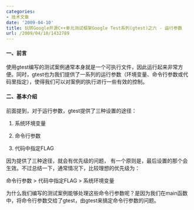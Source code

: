 ```yaml
---
categories:
- 技术文章
date: '2009-04-10'
title: 玩转Google开源C++单元测试框架Google Test系列(gtest)之六 - 运行参数
url: /2009/04/10/1432789
---
```



#### 一、前言

使用gtest编写的测试案例通常本身就是一个可执行文件，因此运行起来非常方便。同时，gtest也为我们提供了一系列的运行参数（环境变量、命令行参数或代码里指定），使得我们可以对案例的执行进行一些有效的控制。

#### 二、基本介绍

前面提到，对于运行参数，gtest提供了三种设置的途径：

1. 系统环境变量

2. 命令行参数

3. 代码中指定FLAG

因为提供了三种途径，就会有优先级的问题， 有一个原则是，最后设置的那个会生效。不过总结一下，通常情况下，比较理想的优先级为：

命令行参数 &gt; 代码中指定FLAG &gt; 系统环境变量

为什么我们编写的测试案例能够处理这些命令行参数呢？是因为我们在main函数中，将命令行参数交给了gtest，由gtest来搞定命令行参数的问题。

<div class="cnblogs_code"><!--

Code highlighting produced by Actipro CodeHighlighter (freeware)

http://www.CodeHighlighter.com/

--><span style="color: #0000ff;">int</span><span style="color: #000000;">&nbsp;_tmain(</span><span style="color: #0000ff;">int</span><span style="color: #000000;">&nbsp;argc,&nbsp;_TCHAR</span><span style="color: #000000;">*</span><span style="color: #000000;">&nbsp;argv[])

{

&nbsp;&nbsp;&nbsp;&nbsp;testing::InitGoogleTest(</span><span style="color: #000000;">&amp;</span><span style="color: #000000;">argc,&nbsp;argv);

&nbsp;&nbsp;&nbsp;&nbsp;</span><span style="color: #0000ff;">return</span><span style="color: #000000;">&nbsp;RUN_ALL_TESTS();

}</span></div>

&nbsp;

这样，我们就拥有了接收和响应gtest命令行参数的能力。如果需要在代码中指定FLAG，可以使用testing::GTEST_FLAG这个宏来设置。比如相对于命令行参数--gtest_output，可以使用testing::GTEST_FLAG(output) = "xml:";来设置。注意到了，不需要加--gtest前缀了。同时，推荐将这句放置InitGoogleTest之前，这样就可以使得对于同样的参数，命令行参数优先级高于代码中指定。

<div class="cnblogs_code"><!--

Code highlighting produced by Actipro CodeHighlighter (freeware)

http://www.CodeHighlighter.com/

--><span style="color: #0000ff;">int</span><span style="color: #000000;">&nbsp;_tmain(</span><span style="color: #0000ff;">int</span><span style="color: #000000;">&nbsp;argc,&nbsp;_TCHAR</span><span style="color: #000000;">*</span><span style="color: #000000;">&nbsp;argv[])

{

&nbsp;&nbsp;&nbsp;&nbsp;testing::GTEST_FLAG(output)&nbsp;</span><span style="color: #000000;">=</span><span style="color: #000000;">&nbsp;</span><span style="color: #800000;">"</span><span style="color: #800000;">xml:</span><span style="color: #800000;">"</span><span style="color: #000000;">;

&nbsp;&nbsp;&nbsp;&nbsp;testing::InitGoogleTest(</span><span style="color: #000000;">&amp;</span><span style="color: #000000;">argc,&nbsp;argv);

&nbsp;&nbsp;&nbsp;&nbsp;</span><span style="color: #0000ff;">return</span><span style="color: #000000;">&nbsp;RUN_ALL_TESTS();

}</span></div>

&nbsp;

最后再来说下第一种设置方式-系统环境变量。如果需要gtest的设置系统环境变量，必须注意的是：

1. 系统环境变量全大写，比如对于--gtest_output，响应的系统环境变量为：GTEST_OUTPUT

2.&nbsp; 有一个命令行参数例外，那就是--gtest_list_tests，它是不接受系统环境变量的。（只是用来罗列测试案例名称）

#### 三、参数列表

了解了上面的内容，我这里就直接将所有命令行参数总结和罗列一下。如果想要获得详细的命令行说明，直接运行你的案例，输入命令行参数：/? 或 --help 或 -help

 1. 测试案例集合

<table width="1019">
     <tr>
         <td style="border: 1px solid #aaaaaa; padding: 5px;">**命令行参数** </td>
         <td style="border: 1px solid #aaaaaa; padding: 5px;"> **说明** </td>
     </tr>
     <tr>
         <td style="border: 1px solid #aaaaaa; padding: 5px;">--gtest_list_tests</td>
         <td style="border: 1px solid #aaaaaa; padding: 5px;">使用这个参数时，将不会执行里面的测试案例，而是输出一个案例的列表。

         </td>
     </tr>
     <tr>
         <td style="border: 1px solid #aaaaaa; padding: 5px;">--gtest_filter</td>
         <td style="border: 1px solid #aaaaaa; padding: 5px;">

对执行的测试案例进行过滤，支持通配符

?&nbsp;&nbsp;&nbsp; 单个字符

*&nbsp;&nbsp;&nbsp; 任意字符

- &nbsp;&nbsp; 排除，如，-a 表示除了a

:&nbsp;&nbsp;&nbsp; 取或，如，a:b 表示a或b

比如下面的例子：

./foo_test 没有指定过滤条件，运行所有案例

         ./foo_test --gtest_filter=* 使用通配符*，表示运行所有案例

         ./foo_test --gtest_filter=FooTest.* 运行所有&#8220;测试案例名称(testcase_name)&#8221;为FooTest的案例

         ./foo_test --gtest_filter=*Null*:*Constructor* 运行所有&#8220;测试案例名称(testcase_name)&#8221;或&#8220;测试名称(test_name)&#8221;包含Null或Constructor的案例。

         ./foo_test --gtest_filter=-*DeathTest.* 运行所有非死亡测试案例。

         ./foo_test --gtest_filter=FooTest.*-FooTest.Bar 运行所有&#8220;测试案例名称(testcase_name)&#8221;为FooTest的案例，但是除了FooTest.Bar这个案例

         </td>
     </tr>
     <tr>
         <td style="border: 1px solid #aaaaaa; padding: 5px;">--gtest_also_run_disabled_tests</td>
         <td style="border: 1px solid #aaaaaa; padding: 5px;">

执行案例时，同时也执行被置为无效的测试案例。关于设置测试案例无效的方法为：

在测试案例名称或测试名称中添加<a name="Temporarily_Disabling_Tests">DISABLED前缀，比如：</a>

         <div class="cnblogs_code"><!--

         Code highlighting produced by Actipro CodeHighlighter (freeware)

         http://www.CodeHighlighter.com/

         --><span style="color: #008000;">//</span><span style="color: #008000;">&nbsp;Tests&nbsp;that&nbsp;Foo&nbsp;does&nbsp;Abc.</span><span style="color: #008000;">

         </span><span style="color: #000000;">TEST(FooTest,&nbsp;DISABLED_DoesAbc)&nbsp;{&nbsp;![](http://www.cnblogs.com/Images/dot.gif)&nbsp;}

         </span><span style="color: #0000ff;">class</span><span style="color: #000000;">&nbsp;DISABLED_BarTest&nbsp;:&nbsp;</span><span style="color: #0000ff;">public</span><span style="color: #000000;">&nbsp;testing::Test&nbsp;{&nbsp;![](http://www.cnblogs.com/Images/dot.gif)&nbsp;};

         </span><span style="color: #008000;">//</span><span style="color: #008000;">&nbsp;Tests&nbsp;that&nbsp;Bar&nbsp;does&nbsp;Xyz.</span><span style="color: #008000;">

         </span><span style="color: #000000;">TEST_F(DISABLED_BarTest,&nbsp;DoesXyz)&nbsp;{&nbsp;![](http://www.cnblogs.com/Images/dot.gif)&nbsp;}</span></div>
         </td>
     </tr>
     <tr>
         <td style="border: 1px solid #aaaaaa; padding: 5px;">--gtest_repeat=[COUNT]</td>
         <td style="border: 1px solid #aaaaaa; padding: 5px;">

设置案例重复运行次数，非常棒的功能！比如：

--gtest_repeat=1000 &nbsp;&nbsp; &nbsp; 重复执行1000次，即使中途出现错误。

         --gtest_repeat=-1 &nbsp;&nbsp;&nbsp;&nbsp;&nbsp;&nbsp;&nbsp;&nbsp; 无限次数执行。。。。

         --gtest_repeat=1000 --gtest_break_on_failure &nbsp;&nbsp;&nbsp; 重复执行1000次，并且在第一个错误发生时立即停止。这个功能对调试非常有用。

         --gtest_repeat=1000 --gtest_filter=FooBar &nbsp;&nbsp;&nbsp; 重复执行1000次测试案例名称为FooBar的案例。

         </td>
     </tr>
</table>

&nbsp;

2. 测试案例输出

<table width="1019">
     <tr>
         <td style="border: 1px solid #aaaaaa; padding: 5px;">**命令行参数** </td>
         <td style="border: 1px solid #aaaaaa; padding: 5px;"> **说明** </td>
     </tr>
     <tr>
         <td style="border: 1px solid #aaaaaa; padding: 5px;">--gtest_color=(yes|no|auto)</td>
         <td style="border: 1px solid #aaaaaa; padding: 5px;">输出命令行时是否使用一些五颜六色的颜色。默认是auto。

         </td>
     </tr>
     <tr>
         <td style="border: 1px solid #aaaaaa; padding: 5px;">--gtest_print_time</td>
         <td style="border: 1px solid #aaaaaa; padding: 5px;">输出命令行时是否打印每个测试案例的执行时间。默认是不打印的。

         </td>
     </tr>
     <tr>
         <td style="border: 1px solid #aaaaaa; padding: 5px;">--gtest_output=xml[:DIRECTORY_PATH\|:FILE_PATH]</td>
         <td style="border: 1px solid #aaaaaa; padding: 5px;">

将测试结果输出到一个xml中。

1.--gtest_output=xml: &nbsp;&nbsp; 不指定输出路径时，默认为案例当前路径。

2.--gtest_output=xml:d:\ 指定输出到某个目录 

3.--gtest_output=xml:d:\foo.xml 指定输出到d:\foo.xml

如果不是指定了特定的文件路径，gtest每次输出的报告不会覆盖，而会以数字后缀的方式创建。xml的输出内容后面介绍吧。 

         </td>
     </tr>
</table>

&nbsp;

3. 对案例的异常处理

<table width="1019">
     <tr>
         <td style="border: 1px solid #aaaaaa; padding: 5px;">**命令行参数** </td>
         <td style="border: 1px solid #aaaaaa; padding: 5px;"> **说明** </td>
     </tr>
     <tr>
         <td style="border: 1px solid #aaaaaa; padding: 5px;">--gtest_break_on_failure</td>
         <td style="border: 1px solid #aaaaaa; padding: 5px;">调试模式下，当案例失败时停止，方便调试

         </td>
     </tr>
     <tr>
         <td style="border: 1px solid #aaaaaa; padding: 5px;">--gtest_throw_on_failure</td>
         <td style="border: 1px solid #aaaaaa; padding: 5px;">当案例失败时以C++异常的方式抛出

         </td>
     </tr>
     <tr>
         <td style="border: 1px solid #aaaaaa; padding: 5px;">--gtest_catch_exceptions</td>
         <td style="border: 1px solid #aaaaaa; padding: 5px;">

是否捕捉异常。gtest默认是不捕捉异常的，因此假如你的测试案例抛了一个异常，很可能会弹出一个对话框，这非常的不友好，同时也阻碍了测试案例的运行。如果想不弹这个框，可以通过设置这个参数来实现。如将--gtest_catch_exceptions设置为一个非零的数。

注意：这个参数只在Windows下有效。

</td>
     </tr>
</table>

#### 四、XML报告输出格式
<div class="cnblogs_code"><!--

Code highlighting produced by Actipro CodeHighlighter (freeware)
http://www.CodeHighlighter.com/

--><span style="color: #0000ff;">&lt;?</span><span style="color: #ff00ff;">xml&nbsp;version="1.0"&nbsp;encoding="UTF-8"</span><span style="color: #0000ff;">?&gt;</span><span style="color: #000000;">
</span><span style="color: #0000ff;">&lt;</span><span style="color: #800000;">testsuites&nbsp;</span><span style="color: #ff0000;">tests</span><span style="color: #0000ff;">="3"</span><span style="color: #ff0000;">&nbsp;failures</span><span style="color: #0000ff;">="1"</span><span style="color: #ff0000;">&nbsp;errors</span><span style="color: #0000ff;">="0"</span><span style="color: #ff0000;">&nbsp;time</span><span style="color: #0000ff;">="35"</span><span style="color: #ff0000;">&nbsp;name</span><span style="color: #0000ff;">="AllTests"</span><span style="color: #0000ff;">&gt;</span><span style="color: #000000;">
&nbsp;&nbsp;</span><span style="color: #0000ff;">&lt;</span><span style="color: #800000;">testsuite&nbsp;</span><span style="color: #ff0000;">name</span><span style="color: #0000ff;">="MathTest"</span><span style="color: #ff0000;">&nbsp;tests</span><span style="color: #0000ff;">="2"</span><span style="color: #ff0000;">&nbsp;failures</span><span style="color: #0000ff;">="1"</span><span style="color: #ff0000;">*&nbsp;errors</span><span style="color: #0000ff;">="0"</span><span style="color: #ff0000;">&nbsp;time</span><span style="color: #0000ff;">="15"</span><span style="color: #0000ff;">&gt;</span><span style="color: #000000;">
&nbsp;&nbsp;&nbsp;&nbsp;</span><span style="color: #0000ff;">&lt;</span><span style="color: #800000;">testcase&nbsp;</span><span style="color: #ff0000;">name</span><span style="color: #0000ff;">="Addition"</span><span style="color: #ff0000;">&nbsp;status</span><span style="color: #0000ff;">="run"</span><span style="color: #ff0000;">&nbsp;time</span><span style="color: #0000ff;">="7"</span><span style="color: #ff0000;">&nbsp;classname</span><span style="color: #0000ff;">=""</span><span style="color: #0000ff;">&gt;</span><span style="color: #000000;">
&nbsp;&nbsp;&nbsp;&nbsp;&nbsp;&nbsp;</span><span style="color: #0000ff;">&lt;</span><span style="color: #800000;">failure&nbsp;</span><span style="color: #ff0000;">message</span><span style="color: #0000ff;">="Value&nbsp;of:&nbsp;add(1,&nbsp;1)
&nbsp;Actual:&nbsp;3
Expected:&nbsp;2"</span><span style="color: #ff0000;">&nbsp;type</span><span style="color: #0000ff;">=""</span><span style="color: #0000ff;">/&gt;</span><span style="color: #000000;">
&nbsp;&nbsp;&nbsp;&nbsp;&nbsp;&nbsp;</span><span style="color: #0000ff;">&lt;</span><span style="color: #800000;">failure&nbsp;</span><span style="color: #ff0000;">message</span><span style="color: #0000ff;">="Value&nbsp;of:&nbsp;add(1,&nbsp;-1)
&nbsp;Actual:&nbsp;1
Expected:&nbsp;0"</span><span style="color: #ff0000;">&nbsp;type</span><span style="color: #0000ff;">=""</span><span style="color: #0000ff;">/&gt;</span><span style="color: #000000;">
&nbsp;&nbsp;&nbsp;&nbsp;</span><span style="color: #0000ff;">&lt;/</span><span style="color: #800000;">testcase</span><span style="color: #0000ff;">&gt;</span><span style="color: #000000;">
&nbsp;&nbsp;&nbsp;&nbsp;</span><span style="color: #0000ff;">&lt;</span><span style="color: #800000;">testcase&nbsp;</span><span style="color: #ff0000;">name</span><span style="color: #0000ff;">="Subtraction"</span><span style="color: #ff0000;">&nbsp;status</span><span style="color: #0000ff;">="run"</span><span style="color: #ff0000;">&nbsp;time</span><span style="color: #0000ff;">="5"</span><span style="color: #ff0000;">&nbsp;classname</span><span style="color: #0000ff;">=""</span><span style="color: #0000ff;">&gt;</span><span style="color: #000000;">
&nbsp;&nbsp;&nbsp;&nbsp;</span><span style="color: #0000ff;">&lt;/</span><span style="color: #800000;">testcase</span><span style="color: #0000ff;">&gt;</span><span style="color: #000000;">
&nbsp;&nbsp;</span><span style="color: #0000ff;">&lt;/</span><span style="color: #800000;">testsuite</span><span style="color: #0000ff;">&gt;</span><span style="color: #000000;">
&nbsp;&nbsp;</span><span style="color: #0000ff;">&lt;</span><span style="color: #800000;">testsuite&nbsp;</span><span style="color: #ff0000;">name</span><span style="color: #0000ff;">="LogicTest"</span><span style="color: #ff0000;">&nbsp;tests</span><span style="color: #0000ff;">="1"</span><span style="color: #ff0000;">&nbsp;failures</span><span style="color: #0000ff;">="0"</span><span style="color: #ff0000;">&nbsp;errors</span><span style="color: #0000ff;">="0"</span><span style="color: #ff0000;">&nbsp;time</span><span style="color: #0000ff;">="5"</span><span style="color: #0000ff;">&gt;</span><span style="color: #000000;">
&nbsp;&nbsp;&nbsp;&nbsp;</span><span style="color: #0000ff;">&lt;</span><span style="color: #800000;">testcase&nbsp;</span><span style="color: #ff0000;">name</span><span style="color: #0000ff;">="NonContradiction"</span><span style="color: #ff0000;">&nbsp;status</span><span style="color: #0000ff;">="run"</span><span style="color: #ff0000;">&nbsp;time</span><span style="color: #0000ff;">="5"</span><span style="color: #ff0000;">&nbsp;classname</span><span style="color: #0000ff;">=""</span><span style="color: #0000ff;">&gt;</span><span style="color: #000000;">
&nbsp;&nbsp;&nbsp;&nbsp;</span><span style="color: #0000ff;">&lt;/</span><span style="color: #800000;">testcase</span><span style="color: #0000ff;">&gt;</span><span style="color: #000000;">
&nbsp;&nbsp;</span><span style="color: #0000ff;">&lt;/</span><span style="color: #800000;">testsuite</span><span style="color: #0000ff;">&gt;</span><span style="color: #000000;">
</span><span style="color: #0000ff;">&lt;/</span><span style="color: #800000;">testsuites</span><span style="color: #0000ff;">&gt;</span></div>

从报告里可以看出，我们之前在TEST等宏中定义的测试案例名称(testcase_name)在xml测试报告中其实是一个testsuite name，而宏中的测试名称(test_name)在xml测试报告中是一个testcase name，概念上似乎有点混淆，就看你怎么看吧。

 当检查点通过时，不会输出任何检查点的信息。当检查点失败时，会有详细的失败信息输出来failure节点。

在我使用过程中发现一个问题，当我同时设置了--gtest_filter参数时，输出的xml报告中还是会包含所有测试案例的信息，只不过那些不被执行的测试案例的status值为&#8220;notrun&#8221;。而我之前认为的输出的xml报告应该只包含我需要运行的测试案例的信息。不知是否可提供一个只输出需要执行的测试案例的xml报告。因为当我需要在1000个案例中执行其中1个案例时，在报告中很难找到我运行的那个案例，虽然可以查找，但还是很麻烦。

#### 五、总结 

本篇主要介绍了gtest案例执行时提供的一些参数的使用方法，这些参数都非常有用。在实际编写gtest测试案例时肯定会需要用到的时候。至少我现在比较常用的就是：

1. --gtest_filter

2. --gtest_output=xml[:DIRECTORY_PATH\|:FILE_PATH]

3. --gtest_catch_exceptions 

最后再总结一下我使用过程中遇到的几个问题:

1. 同时使用--gtest_filter和--gtest_output=xml:时，在xml测试报告中能否只包含过滤后的测试案例的信息。

2. 有时，我在代码中设置 testing::GTEST_FLAG(catch_exceptions) = 1和我在命令行中使用--gtest_catch_exceptions结果稍有不同，在代码中设置FLAG方式有时候捕捉不了某些异常，但是通过命令行参数的方式一般都不会有问题。这是我曾经遇到过的一个问题，最后我的处理办法是既在代码中设置FLAG，又在命令行参数中传入--gtest_catch_exceptions。不知道是gtest在catch_exceptions方面不够稳定，还是我自己测试案例的问题。

系列链接：
  
[1.玩转Google开源C++单元测试框架Google Test系列(gtest)之一 - 初识gtest](http://www.cnblogs.com/coderzh/archive/2009/03/31/1426758.html)
  
[2.玩转Google开源C++单元测试框架Google Test系列(gtest)之二 - 断言](http://www.cnblogs.com/coderzh/archive/2009/04/06/1430364.html)
  
[3.玩转Google开源C++单元测试框架Google Test系列(gtest)之三 - 事件机制](http://www.cnblogs.com/coderzh/archive/2009/04/06/1430396.html)
  
[4.玩转Google开源C++单元测试框架Google Test系列(gtest)之四 - 参数化](http://www.cnblogs.com/coderzh/archive/2009/04/08/1431297.html) 
  
[5.玩转Google开源C++单元测试框架Google Test系列(gtest)之五 - 死亡测试](http://www.cnblogs.com/coderzh/archive/2009/04/08/1432043.html) 
  
[6.玩转Google开源C++单元测试框架Google Test系列(gtest)之六 - 运行参数](http://www.cnblogs.com/coderzh/archive/2009/04/10/1432789.html) 
  
[7.玩转Google开源C++单元测试框架Google Test系列(gtest)之七 - 深入解析gtest](http://www.cnblogs.com/coderzh/archive/2009/04/11/1433744.html)

 [8.玩转Google开源C++单元测试框架Google Test系列(gtest)之八 - 打造自己的单元测试框架](http://www.cnblogs.com/coderzh/archive/2009/04/12/1434155.html)

&nbsp;
